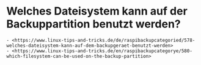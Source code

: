 # Welches Dateisystem kann auf der Backuppartition benutzt werden?

``` admonish note title="Quelle"
- <https://www.linux-tips-and-tricks.de/de/raspibackupcategoried/578-welches-dateisystem-kann-auf-dem-backupgeraet-benutzt-werden>
- <https://www.linux-tips-and-tricks.de/en/raspibackupcategorye/580-which-filesystem-can-be-used-on-the-backup-partition>
```

